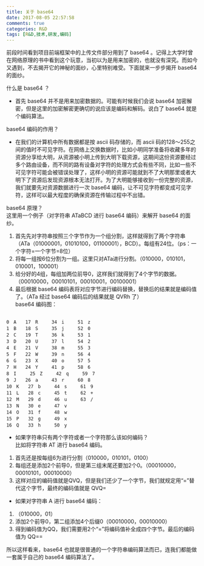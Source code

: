 ```yaml
---
title: 关于 base64
date: 2017-08-05 22:57:58
comments: true
categories: R&D
tags: [R&D,技术,研发,编码]
---
```

前段时间看到项目前端框架中的上传文件部分用到了 base64 。记得上大学时曾在网络原理的书中看到这个玩意，当初以为是用来加密的，也就没有深究。而如今又遇到，不去揭开它的神秘的面纱，心里特别难受。下面就来一步步揭开 base64 的面纱。  

什么是 base64 ？
* 首先 base64 并不是用来加密数据的。可能有时候我们会说 base64 加密解密，但是这里的加密解密更确切的说应该是编码和解码。说白了 base64 就是个编码算法。<!--more-->  

base64 编码的作用？  
* 在我们的计算机中所有数据都是按 ascii 码存储的，而 ascii 码的128～255之间的值时不可见字符。在网络上交换数据时，比如小明同学准备将收藏多年的资源分享给大明，从资源被小明上传到大明下载资源，这期间这份资源要经过多个路由设备，而不同的路有设备对字符的处理方式会有些不同，比如一些不可见字符可能会被错误处理了，这样小明的资源可能就到不了大明那里或者大明下了资源后发现资源根本无法打开。为了大明能够接收到一份完整的资源，我们就要先对资源数据进行一次 base64 编码，让不可见字符都变成可见字符，这样可以最大程度的确保资源在传输过程中不出错。  

base64 原理？  
这里用一个例子（对字符串 ATaBCD 进行 base64 编码）来解开 base64 的面纱。  
1. 首先先对字符串按照三个字节作为一个组分割，这样就得到了两个字符串（ATa（01000001，01010100，01100001），BCD）。每组有24位。（ps：一个字符=一个字节=8位）
2. 将每一组按6位分割为一组。这里只对ATa进行分割。（010000，010101，010001，100001）
3. 给分好的4组，每组加两位前导0，这样我们就得到了4个字节的数据。（00010000，00010101，00010001，00100001）
4. 最后根据 base64 编码表将对应字节进行编码替换，替换后的结果就是编码值了。（ATa 经过 base64 编码后的结果就是 QVRh 了）  
base64 编码图：
<pre><code>
0　A　　17　R　　　34　i　　　51　z
1　B　　18　S　　　35　j　　　52　0
2　C　　19　T　　　36　k　　　53　1
3　D　　20　U　　　37　l　　　54　2
4　E　　21　V　　　38　m　　　55　3
5　F　　22　W　　　39　n　　　56　4
6　G　　23　X　　　40　o　　　57　5
7　H　　24　Y　　　41　p　　　58　6
8　I　　　25　Z　　　42　q　　　59　7
9　J　　26　a　　　43　r　　　60　8
10　K　　27　b　　　44　s　　　61　9
11　L　　28　c　　　45　t　　　62　+
12　M　　29　d　　　46　u　　　63　/
13　N　　30　e　　　47　v
14　O　　31　f　　　48　w
15　P　　32　g　　　49　x
16　Q　　33　h　　　50　y
</code></pre>  
* 如果字符串只有两个字符或者一个字符那么该如何编码？  
比如将字符串 AT 进行 base64 编码。
1. 首先还是按每组6为进行分割（010000，010101，0100）
2. 每组还是添加2个前导0，但是第三组末尾还要加2个0。（00010000，00010101，00010000）
3. 这样对应的编码值就是QVQ，但是我们还少了一个字节，我们就规定用“=”替代这个字节，最终的编码值就是 QVQ=
* 如果对字符串 A 进行 base64 编码：
1. （010000，01）
2. 添加2个前导0，第二组添加4个后缀0（00010000，00010000）
3. 得到编码值为QQ，我们需要用2个“=”将编码值补全成四个字节。最后的编码值为 QQ==  

所以这样看来，base64 也就是很普通的一个字符串编码算法而已，连我们都能做一套属于自己的 base64 编码算法了。
